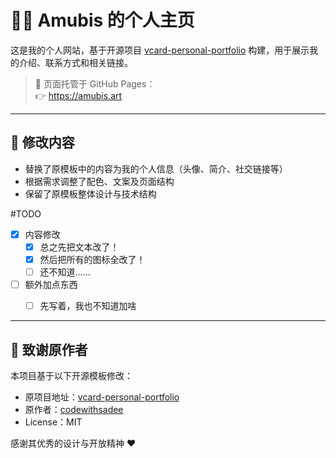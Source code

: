


# 🧑‍💻 Amubis 的个人主页

这是我的个人网站，基于开源项目 [vcard-personal-portfolio](https://github.com/codewithsadee/vcard-personal-portfolio) 构建，用于展示我的介绍、联系方式和相关链接。

> 🚀 页面托管于 GitHub Pages：  
> 👉 https://amubis.art

---

## 📌 修改内容

- 替换了原模板中的内容为我的个人信息（头像、简介、社交链接等）
- 根据需求调整了配色、文案及页面结构
- 保留了原模板整体设计与技术结构

#TODO 
- [x] 内容修改
  - [x] 总之先把文本改了！
  - [x] 然后把所有的图标全改了！
  - [ ] 还不知道……
- [ ] 额外加点东西
  - [ ] 先写着，我也不知道加啥


---

## 🙏 致谢原作者

本项目基于以下开源模板修改：

- 原项目地址：[vcard-personal-portfolio](https://github.com/codewithsadee/vcard-personal-portfolio)
- 原作者：[codewithsadee](https://github.com/codewithsadee)
- License：MIT

感谢其优秀的设计与开放精神 ❤️
